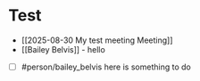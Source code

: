 # Test

- [[2025-08-30 My test meeting Meeting]]
- [[Bailey Belvis]] - hello

- [ ] #person/bailey_belvis here is something to do
